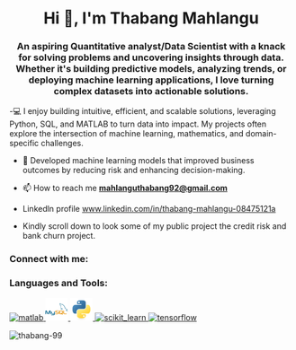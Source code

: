 <h1 align="center">Hi 👋, I'm Thabang Mahlangu</h1>
<h3 align="center">An aspiring Quantitative analyst/Data Scientist with a knack for solving problems and uncovering insights through data. Whether it's building predictive models, analyzing trends, or deploying machine learning applications, I love turning complex datasets into actionable solutions.</h3>


-💻 I enjoy building intuitive, efficient, and scalable solutions, leveraging Python, SQL, and MATLAB to turn data into impact. My projects often explore the intersection of machine learning, mathematics, and domain-specific challenges.
- 🔭 Developed machine learning models that improved business outcomes by reducing risk and enhancing decision-making.
- 📫 How to reach me **mahlanguthabang92@gmail.com**
- Linkedln profile www.linkedin.com/in/thabang-mahlangu-08475121a

- Kindly scroll down to look some of my public project the credit risk and bank churn project.

<h3 align="left">Connect with me:</h3>
<p align="left">
</p>

<h3 align="left">Languages and Tools:</h3>
<p align="left"> <a href="https://www.mathworks.com/" target="_blank" rel="noreferrer"> <img src="https://upload.wikimedia.org/wikipedia/commons/2/21/Matlab_Logo.png" alt="matlab" width="40" height="40"/> </a> <a href="https://www.mysql.com/" target="_blank" rel="noreferrer"> <img src="https://raw.githubusercontent.com/devicons/devicon/master/icons/mysql/mysql-original-wordmark.svg" alt="mysql" width="40" height="40"/> </a> <a href="https://www.python.org" target="_blank" rel="noreferrer"> <img src="https://raw.githubusercontent.com/devicons/devicon/master/icons/python/python-original.svg" alt="python" width="40" height="40"/> </a> <a href="https://scikit-learn.org/" target="_blank" rel="noreferrer"> <img src="https://upload.wikimedia.org/wikipedia/commons/0/05/Scikit_learn_logo_small.svg" alt="scikit_learn" width="40" height="40"/> </a> <a href="https://www.tensorflow.org" target="_blank" rel="noreferrer"> <img src="https://www.vectorlogo.zone/logos/tensorflow/tensorflow-icon.svg" alt="tensorflow" width="40" height="40"/> </a> </p>

<p><img align="center" src="https://github-readme-stats.vercel.app/api/top-langs?username=thabang-99&show_icons=true&locale=en&layout=compact" alt="thabang-99" /></p>
